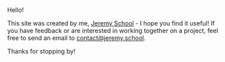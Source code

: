 Hello!

This site was created by me, [Jeremy School](https://jeremy.school) - I hope you find it useful! If you have feedback or are interested in working together on a project, feel free to send an email to contact@jeremy.school.

Thanks for stopping by!